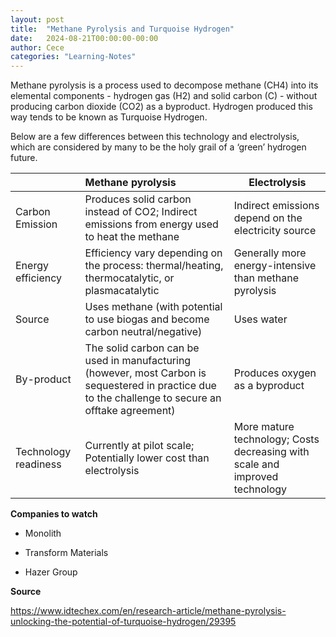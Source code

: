 ```yaml
---
layout: post
title:  "Methane Pyrolysis and Turquoise Hydrogen"
date:   2024-08-21T00:00:00-00:00
author: Cece
categories: "Learning-Notes"
---
```


Methane pyrolysis is a process used to decompose methane (CH4) into its elemental components - hydrogen gas (H2) and solid carbon (C) - without producing carbon dioxide (CO2) as a byproduct. Hydrogen produced this way tends to be known as Turquoise Hydrogen.

Below are a few differences between this technology and electrolysis, which are considered by many to be the holy grail of a ‘green’ hydrogen future.

|                      | Methane pyrolysis                                            | Electrolysis                                                 |
| -------------------- | :----------------------------------------------------------- | ------------------------------------------------------------ |
| Carbon Emission      | Produces solid carbon instead of CO2; Indirect emissions from energy used to heat the methane | Indirect emissions depend on the electricity source          |
| Energy efficiency    | Efficiency vary depending on the process: thermal/heating, thermocatalytic, or plasmacatalytic | Generally more energy-intensive than methane pyrolysis       |
| Source               | Uses methane (with potential to use biogas and become carbon neutral/negative) | Uses water                                                   |
| By-product           | The solid carbon can be used in manufacturing (however, most Carbon is sequestered in practice due to the challenge to secure an offtake agreement) | Produces oxygen as a byproduct                               |
| Technology readiness | Currently at pilot scale; Potentially lower cost than electrolysis | More mature technology; Costs decreasing with scale and improved technology |

**Companies to watch**

- Monolith

- Transform Materials 

- Hazer Group



**Source**

https://www.idtechex.com/en/research-article/methane-pyrolysis-unlocking-the-potential-of-turquoise-hydrogen/29395

